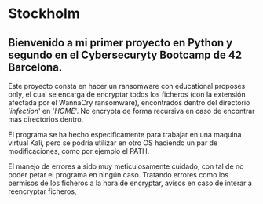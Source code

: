 # Stockholm

## Bienvenido a mi primer proyecto en Python y segundo en el Cybersecuryty Bootcamp de 42 Barcelona.

Este proyecto consta en hacer un ransomware con educational proposes only, el cual se encarga de encryptar todos los ficheros (con la extensión afectada por el WannaCry ransomware), encontrados dentro del directorio '_infection_' en '_HOME_'. No encrypta de forma recursiva en caso de encontrar mas directorios dentro.

El programa se ha hecho especificamente para trabajar en una maquina virtual Kali, pero se podría utilizar en otro OS haciendo un par de modificaciones, como por ejemplo el PATH.

El manejo de errores a sido muy meticulosamente cuidado, con tal de no poder petar el programa en ningún caso. Tratando errores como los permisos de los ficheros a la hora de encryptar, avisos en caso de interar a reencryptar ficheros,

